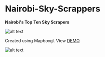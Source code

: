 # Nairobi-Sky-Scrappers

**Nairobi's Top Ten Sky Scrapers**

![alt text](https://lh4.googleusercontent.com/i6bigJcxgP0ymTbQVXPjq1wMmoEzGk4nct4OJgXnaaHk6mfYtR3fo61iMxWNrLyyBbMNGbYxGSNiyo7rrpH5=w1366-h675-rw "Nairobi Skyscrapers")

Created using Mapboxgl. View [DEMO](https://sky-scraper.surge.sh/)

![alt text](http://res.cloudinary.com/acemobile/image/upload/v1527792078/sky.png "Nairobi Skyscrapers")
